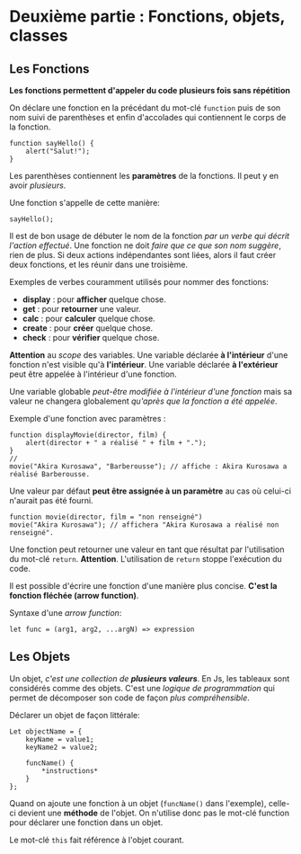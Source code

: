 Deuxième partie : Fonctions, objets, classes
=============================================


Les Fonctions
-------------

**Les fonctions permettent d'appeler du code plusieurs fois sans répétition**

On déclare une fonction en la précédant du mot-clé `function` puis de son nom suivi de parenthèses et enfin d'accolades qui contiennent le corps de la fonction.

	function sayHello() {
		alert("Salut!");
	}

Les parenthèses contiennent les **paramètres** de la fonctions. Il peut y en avoir *plusieurs*. 

Une fonction s'appelle de cette manière:

	sayHello();

 Il est de bon usage de débuter le nom de la fonction *par un verbe qui décrit l'action effectué*. Une fonction ne doit *faire que ce que son nom suggère*, rien de plus. Si deux actions indépendantes sont liées, alors il faut créer deux fonctions, et les réunir dans une troisième. 

Exemples de verbes couramment utilisés pour nommer des fonctions:

- **display** : pour **afficher** quelque chose.
- **get** : pour **retourner** une valeur.
- **calc** : pour **calculer** quelque chose.
- **create** : pour **créer** quelque chose.
- **check** : pour **vérifier** quelque chose.

**Attention** au *scope* des variables. Une variable déclarée **à l'intérieur** d'une fonction n'est visible qu'à **l'intérieur**.
Une variable déclarée **à l'extérieur** peut être appelée à l'intérieur d'une fonction.

Une variable globable *peut-être modifiée à l'intérieur d'une fonction* mais sa valeur ne changera globalement *qu'après que la fonction a été appelée*. 

Exemple d'une fonction avec paramètres :

	function displayMovie(director, film) {
		alert(director + " a réalisé " + film + ".");
	}
	//
	movie("Akira Kurosawa", "Barberousse"); // affiche : Akira Kurosawa a réalisé Barberousse.

Une valeur par défaut **peut être assignée à un paramètre** au cas où celui-ci n'aurait pas été fourni.

	function movie(director, film = "non renseigné")
	movie("Akira Kurosawa"); // affichera "Akira Kurosawa a réalisé non renseigné".

Une fonction peut retourner une valeur en tant que résultat par l'utilisation du mot-clé `return`.
**Attention**. L'utilisation de `return` stoppe l'exécution du code. 

Il est possible d'écrire une fonction d'une manière plus concise. **C'est la fonction fléchée (arrow function)**.

Syntaxe d'une *arrow function*:

	let func = (arg1, arg2, ...argN) => expression



Les Objets
----------

Un objet, *c'est une collection de **plusieurs valeurs***. En Js, les tableaux sont considérés comme des objets.
C'est une *logique de programmation* qui permet de décomposer son code de façon *plus compréhensible*.

Déclarer un objet de façon littérale:

    Let objectName = {
        keyName = value1;
        keyName2 = value2;

        funcName() {
            *instructions*
        }
    };

Quand on ajoute une fonction à un objet (`funcName()` dans l'exemple), celle-ci devient une **méthode** de l'objet. On n'utilise donc pas le mot-clé function pour déclarer une fonction dans un objet.

Le mot-clé `this` fait référence à l'objet courant.
